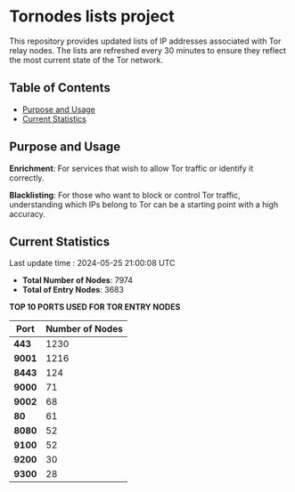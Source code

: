 # Tornodes lists project

This repository provides updated lists of IP addresses associated with Tor relay nodes. The lists are refreshed every 30 minutes to ensure they reflect the most current state of the Tor network.

## Table of Contents

- [Purpose and Usage](#purpose-and-usage)
- [Current Statistics](#current-statistics)


## Purpose and Usage

**Enrichment**: For services that wish to allow Tor traffic or identify it correctly.

**Blacklisting**: For those who want to block or control Tor traffic, understanding which IPs belong to Tor can be a starting point with a high accuracy.

## Current Statistics

Last update time : 2024-05-25 21:00:08 UTC

- **Total Number of Nodes**: 7974
- **Total of Entry Nodes**: 3683

**TOP 10 PORTS USED FOR TOR ENTRY NODES**

| **Port** | **Number of Nodes** |
|------|-----------------|
| **443**   | 1230  |
| **9001**   | 1216  |
| **8443**   | 124  |
| **9000**   | 71  |
| **9002**   | 68  |
| **80**   | 61  |
| **8080**   | 52  |
| **9100**   | 52  |
| **9200**   | 30  |
| **9300**   | 28  |

